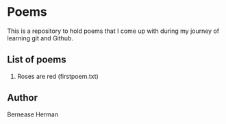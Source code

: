 # Poems

This is a repository to hold poems that I come up with during my journey of learning git and Github.

## List of poems

1. Roses are red (firstpoem.txt)

## Author

Bernease Herman
